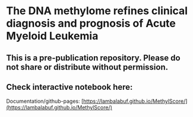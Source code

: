 # The DNA methylome refines clinical diagnosis and prognosis of Acute Myeloid Leukemia

## This is a pre-publication repository. Please do not share or distribute without permission.

## Check interactive notebook here:

Documentation/github-pages: [https://lambalabuf.github.io/MethylScore/](https://lambalabuf.github.io/MethylScore/)